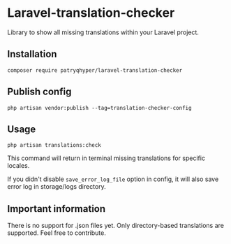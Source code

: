 # Laravel-translation-checker

Library to show all missing translations within your Laravel project.

## Installation
```
composer require patryqhyper/laravel-translation-checker
```

## Publish config
```
php artisan vendor:publish --tag=translation-checker-config
```

## Usage
```
php artisan translations:check
```

This command will return in terminal missing translations for specific locales.

If you didn't disable `save_error_log_file` option in config, it will also save error log in storage/logs directory.

## Important information
There is no support for .json files yet. Only directory-based translations are supported. Feel free to contribute.
